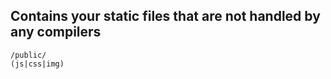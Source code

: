## Contains your static files that are not handled by any compilers  

```
/public/
(js|css|img)
```